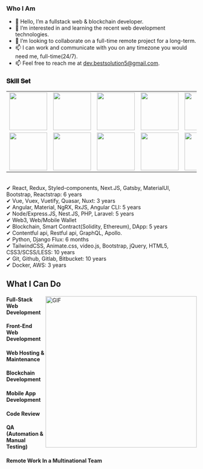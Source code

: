 <h3 font-weight="bold">Who I Am</h3>

- 👋 Hello, I’m a fullstack web & blockchain developer.
- 👀 I’m interested in and learning the recent web development technologies.
- 💞️ I’m looking to collaborate on a full-time remote project for a long-term.
- 📫 I can work and communicate with you on any timezone you would need me, full-time(24/7).
- 📫 Feel free to reach me at dev.bestsolution5@gmail.com.

<h3 font-weight="bold">𝐒𝐤𝐢𝐥𝐥 𝐒𝐞𝐭</h3>

<table>
  <tr>
    <td><img src="https://cdn.iconscout.com/icon/free/png-128/react-3-1175109.png" width="100"></td>
    <td><img src="https://cdn.iconscout.com/icon/free/png-128/nodejs-2-226035.png" width="100"></td>
    <td><img src="https://cdn.iconscout.com/icon/free/png-128/vuejs-3-1175070.png" width="100"></td>
    <td><img src="https://cdn.iconscout.com/icon/free/png-128/angular-3-226070.png" width="100"></td>
    <td><img src="https://cdn.iconscout.com/icon/free/png-128/javascript-1-225993.png" width="100"></td>
    <td><img src="https://cdn.iconscout.com/icon/free/png-128/jquery-7-1175152.png" width="100"></td>
    <td><img src="https://cdn.iconscout.com/icon/free/png-128/typescript-1-1175078.png" width="100"></td>
    <td><img src="https://cdn.iconscout.com/icon/free/png-128/php-99-1175127.png" width="100"></td>
    <td><img src="https://cdn.iconscout.com/icon/free/png-128/codeigniter-5-1175246.png" width="100"></td>
    <td><img src="https://cdn.iconscout.com/icon/free/png-128/laravel-2-1175146.png" width="100"></td>
    <td><img src="https://cdn.iconscout.com/icon/free/png-128/yii-2-1175059.png" width="100"></td>
    <td><img src="https://cdn.iconscout.com/icon/free/png-128/html5-40-1175193.png" width="100"></td>
    <td><img src="https://cdn.iconscout.com/icon/free/png-128/css3-11-1175239.png" width="100"></td>
    <td><img src="https://cdn.iconscout.com/icon/free/png-128/sass-13-1175092.png" width="100"></td>
  </tr>
  <tr>
    <td><img src="https://cdn.iconscout.com/icon/free/png-128/mongodb-4-1175139.png" width="100"></td>
    <td><img src="https://cdn.iconscout.com/icon/free/png-128/mysql-4-226026.png" width="100"></td>
    <td><img src="https://cdn.iconscout.com/icon/free/png-128/redis-6-1175105.png" width="100"></td>
    <td><img src="https://cdn.iconscout.com/icon/free/png-128/python-20-1175115.png" width="100"></td>
    <td><img src="https://cdn.iconscout.com/icon/free/png-128/django-13-1175187.png" width="100"></td>
    <td><img src="https://cdn.iconscout.com/icon/free/png-128/java-22-225997.png" width="100"></td>
    <td><img src="https://cdn.iconscout.com/icon/free/png-128/swift-21-1175088.png" width="100"></td>
    <td><img src="https://cdn.iconscout.com/icon/free/png-128/android-245-1175273.png" width="100"></td>
    <td><img src="https://cdn.iconscout.com/icon/free/png-128/xcode-3521822-2945239.png" width="100"></td>
    <td><img src="https://cdn.iconscout.com/icon/free/png-128/c-57-1175191.png" width="100"></td>
    <td><img src="https://cdn.iconscout.com/icon/free/png-128/c-4-226082.png" width="100"></td>
    <td><img src="https://cdn.iconscout.com/icon/free/png-128/bootstrap-226077.png" width="100"></td>
    <td><img src="https://cdn.iconscout.com/icon/free/png-128/git-18-1175219.png" width="100"></td>
    <td><img src="https://cdn.iconscout.com/icon/free/png-128/docker-13-1175230.png" width="100"></td>
  </tr>
</table>

<br /> ✔ React, Redux, Styled-components, Next.JS, Gatsby, MaterialUI, Bootstrap, Reactstrap: 6 years
<br /> ✔ Vue, Vuex, Vuetify, Quasar, Nuxt: 3 years
<br /> ✔ Angular, Material, NgRX, RxJS, Angular CLI: 5 years
<br /> ✔ Node/Express.JS, Nest.JS, PHP, Laravel: 5 years
<br /> ✔ Web3, Web/Mobile Wallet
<br /> ✔ Blockchain, Smart Contract(Solidity, Ethereum), DApp: 5 years
<br /> ✔ Contentful api, Restful api, GraphQL, Apollo.
<br /> ✔ Python, Django Flux: 6 months
<br /> ✔ TailwindCSS, Animate.css, video.js, Bootstrap, jQuery, HTML5, CSS3/SCSS/LESS: 10 years
<br /> ✔ Git, Github, Gitlab, Bitbucket: 10 years
<br /> ✔ Docker, AWS: 3 years

## What I Can Do

<div>
<img align="right" alt="GIF" src="https://github.com/bestsolution5/bestsolution5/blob/main/code.gif?raw=true" width="400" />
 
#### Full-Stack Web Development
  
#### Front-End Web Development
  
#### Web Hosting & Maintenance
  
#### Blockchain Development
  
#### Mobile App Development
  
#### Code Review
  
#### QA (Automation & Manual Testing)
 
#### Remote Work In a Multinational Team
 
</div>
